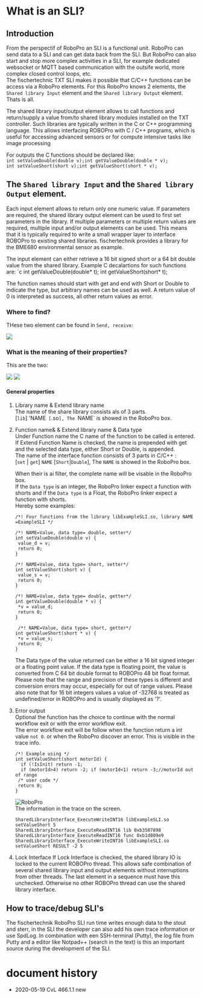 
# What is an SLI?
## Introduction
From the perspectif of RoboPro an SLI is a functional unit. RoboPro can send data to a SLI and can get data back from the SLI. But RoboPro can also start and stop more complex activities in a SLI, for example dedicated websocket or MQTT based communication with the outsife world, more complex closed control loops, etc.<br/>
The fischertechnic TXT SLI makes it possible that C/C++ functions can be access via a RoboPro elements.
For this RoboPro knows 2 elements, the `Shared library Input` element and the `Shared library Output` element. Thats is all.

The shared library input/output element allows to call functions and return/supply a value from/to shared library modules installed on the TXT controller. Such libraries are typically written in the C or C++ programming language. This allows interfacing ROBOPro with C / C++ programs, which is useful for accessing advanced sensors or for compute intensive tasks like image processing

For outputs the C functions should be declared like:<br/>
 `int setValueDouble(double v);int getValueDouble(double * v);`<br/> `int setValueShort(short v);int getValueShort(short * v); `

## The `Shared library Input` and the `Shared library Output` element.
Each input element allows to return only one numeric value. If parameters are required, the shared library output element can be used to first set parameters in the library. If multiple parameters or multiple return values are required, multiple input and/or output elements can be used. This means that it is typically required to write a small wrapper layer to interface ROBOPro to existing shared libraries. fischertechnik provides a library for the BME680 environmental sensor as example.

The input element can either retrieve a 16 bit signed short or a 64 bit double value from the shared library. Example C decalartions for such functions are: `c int getValueDouble(double* t); int getValueShort(short* t);

The function names should start with get and end with Short or Double to indicate the type, but arbitrary names can be used as well. A return value of 0 is interpreted as success, all other return values as error.

### Where to find?
THese two element can be found in `Send, receive`:

![](./docs/sli/element(both).PNG)

### What is the meaning of their properties?
This are the two:

![](./docs/sli/element(set).png)  ![](./docs/sli/element(get).png)

#### General properties
1. Library name & Extend library name<br/>
   The name of the share library consists als of 3 parts. <br/>
   [`lib`] 'NAME` [`.so`], The `NAME` is showed in the RoboPro box. <br/>
2. Function name& & Extend library name & Data type<br/>
   Under Function name the C name of the function to be called is entered. If Extend Function Name is checked, the name is prepended with get and the selected data type, either Short or Double, is appended.<br/>
   The name of the interface function consists of 3 parts in C/C++ :<br/>
   [`set` | `get`] `NAME` [`Short`|`Double`], The `NAME` is showed in the RoboPro box. <br/>

   When their is ai filter, the complete name will be visable in the RoboPro box.<br/>
   If the `Data type` is an integer, the RoboPro linker expect a function with shorts and
   if the `Data type` is a Float, the RoboPro linker expect a function with shorts.<br/>
   Hereby some examples:
   ```
   /*! Four functions from the library libExampleSLI.so, library NAME =ExampleSLI */

   /*! NAME=Value, data type= double, setter*/
   int setValueDouble(double v) {
   	value_d = v;
   	return 0;
   }

   /*! NAME=Value, data type= short, setter*/
   int setValueShort(short v) {
   	value_s = v;
   	return 0;
   }

   /*! NAME=Value, data type= double, getter*/
   int getValueDouble(double * v) {
   	*v = value_d;
   	return 0;
   }

    /*! NAME=Value, data type= short, getter*/
   int getValueShort(short * v) {
   	*v = value_s;
   	return 0;
   }
   ```
   The Data type of the value returned can be either a 16 bit signed integer or a floating point value. If the data type is floating point, the value is converted from C 64 bit double format to ROBOPro 48 bit float format. Please note that the range and precision of these types is different and conversion errors may occur, especially for out of range values. Please also note that for 16 bit integers values a value of -32768 is treated as undefined/error in ROBOPro and is usually displayed as '?'.

3. Error output<br/>
   Optional the function has the choice to continue with the normal workflow exit or with the error workflow exit.<br/>
   The error workflow exit will be follow when the function return a int value `not 0`. or when the RoboPro discover an error. This is visible in the trace info.<br/>
   ```
   /*! Example using */
   int setValueShort(short motorId) {
   	 if (!IsInit) return -1;
     if (motorId>4) return -2; if (motorId<1) return -3;//motorId out of range
   	/* user code */
   	return 0;
   }
   ```
   ![RoboPro](./docs/sli/element(error).png)<br/>
   The information in the trace on the screen.
   ```
   SharedLibraryInterface_ExecuteWriteINT16 libExampleSLI.so setValueShort 5
   SharedLibraryInterface_ExecuteReadINT16 lib 0xb3507898
   SharedLibraryInterface_ExecuteReadINT16 func 0xb1d809e9
   SharedLibraryInterface_ExecuteWriteINT16 libExampleSLI.so setValueShort RESULT -2 5

   ```
1. Lock Interface
    If Lock Interface is checked, the shared library IO is locked to the current ROBOPro thread. This allows safe combination of several shared library input and output elements without interruptions from other threads. The last element in a sequence must have this unchecked. Otherwise no other ROBOPro thread can use the shared library interface.




## How to trace/debug SLI's
  The fischertechnik RoboPro SLI run time writes enough data to the stout and sterr, in the SLI the developer can also add his own trace information or use SpdLog. In combination with een SSH-terminal (Putty), the log file from Putty and a editor like Notpad++ (search in the text) is this an important source during the development of the SLI.

# document history
- 2020-05-19 CvL 466.1.1 new
